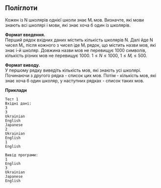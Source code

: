 ## Поліглоти 
Кожен із N школярів однієї школи знає Mᵢ мов. Визначте, які мови знають всі школярі і мови, які 
знає хоча б один із школярів.

**Формат введення.**   
Перший рядок вхідних даних містить кількість школярів N. Далі йде N чисел Mᵢ, після кожного з чисел 
іде Mᵢ рядок, що містить назви мов, які знає i-й школяр. Довжина назви мов не перевищує 1000 
символів, кількість різних мов не перевищує 1000. $1≤N≤1000$, $1≤Mᵢ≤500$.

**Формат виводу.**  
У першому рядку виведіть кількість мов, які знають усі школярі. Починаючи з другого рядка - список
цих мов. Потім - кількість мов, які знає хоча б один школяр, у наступних рядках - список таких мов.

**Приклади**
```
Тест 1
Вхідні дані:
3
3
Ukrainian
English
Japanese
2
Ukrainian
English
1
English

Вивід програми:
1
English
3
Ukrainian
Japanese
English
```